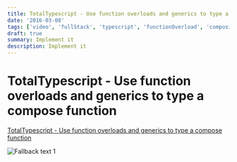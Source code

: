 ```yaml
---
title: TotalTypescript - Use function overloads and generics to type a compose function
date: '2016-03-08'
tags: ['video', 'fullStack', 'typescript', 'functionOverload', 'composition', 'read', 'withResume']
draft: true
summary: Implement it
description: Implement it
---
```

# TotalTypescript - Use function overloads and generics to type a compose function


[TotalTypescript - Use function overloads and generics to type a compose function](https://www.totaltypescript.com/tips/use-function-overloads-and-generics-to-type-a-compose-function)


![Fallback text 1](/static/assets/pasted-image-20221011201925.png)


